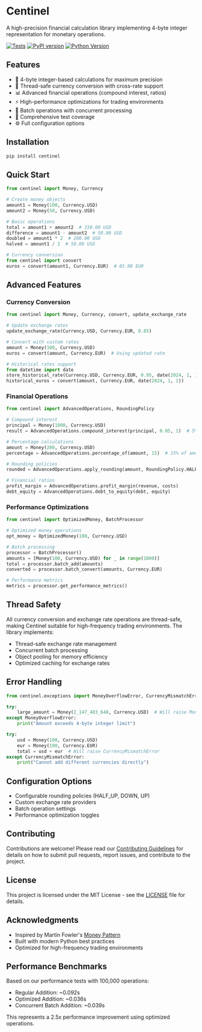 # Centinel

A high-precision financial calculation library implementing 4-byte integer representation for monetary operations.

[![Tests](https://img.shields.io/github/workflow/status/username/centinel/tests/main)](https://github.com/username/centinel/actions)
[![PyPI version](https://img.shields.io/pypi/v/centinel.svg)](https://pypi.org/project/centinel/)
[![Python Version](https://img.shields.io/pypi/pyversions/centinel.svg)](https://pypi.org/project/centinel/)

## Features

- 🎯 4-byte integer-based calculations for maximum precision
- 💱 Thread-safe currency conversion with cross-rate support
- 📊 Advanced financial operations (compound interest, ratios)
- ⚡ High-performance optimizations for trading environments
- 🔄 Batch operations with concurrent processing
- 📝 Comprehensive test coverage
- ⚙️ Full configuration options

## Installation

```bash
pip install centinel
```

## Quick Start

```python
from centinel import Money, Currency

# Create money objects
amount1 = Money(100, Currency.USD)
amount2 = Money(50, Currency.USD)

# Basic operations
total = amount1 + amount2  # 150.00 USD
difference = amount1 - amount2  # 50.00 USD
doubled = amount1 * 2  # 200.00 USD
halved = amount1 / 2  # 50.00 USD

# Currency conversion
from centinel import convert
euros = convert(amount1, Currency.EUR)  # 85.00 EUR
```

## Advanced Features

### Currency Conversion

```python
from centinel import Money, Currency, convert, update_exchange_rate

# Update exchange rates
update_exchange_rate(Currency.USD, Currency.EUR, 0.85)

# Convert with custom rates
amount = Money(100, Currency.USD)
euros = convert(amount, Currency.EUR)  # Using updated rate

# Historical rates support
from datetime import date
store_historical_rate(Currency.USD, Currency.EUR, 0.95, date(2024, 1, 1))
historical_euros = convert(amount, Currency.EUR, date(2024, 1, 1))
```

### Financial Operations

```python
from centinel import AdvancedOperations, RoundingPolicy

# Compound interest
principal = Money(1000, Currency.USD)
result = AdvancedOperations.compound_interest(principal, 0.05, 1)  # 5% for 1 year

# Percentage calculations
amount = Money(200, Currency.USD)
percentage = AdvancedOperations.percentage_of(amount, 15)  # 15% of amount

# Rounding policies
rounded = AdvancedOperations.apply_rounding(amount, RoundingPolicy.HALF_UP)

# Financial ratios
profit_margin = AdvancedOperations.profit_margin(revenue, costs)
debt_equity = AdvancedOperations.debt_to_equity(debt, equity)
```

### Performance Optimizations

```python
from centinel import OptimizedMoney, BatchProcessor

# Optimized money operations
opt_money = OptimizedMoney(100, Currency.USD)

# Batch processing
processor = BatchProcessor()
amounts = [Money(100, Currency.USD) for _ in range(1000)]
total = processor.batch_add(amounts)
converted = processor.batch_convert(amounts, Currency.EUR)

# Performance metrics
metrics = processor.get_performance_metrics()
```

## Thread Safety

All currency conversion and exchange rate operations are thread-safe, making Centinel suitable for high-frequency trading environments. The library implements:

- Thread-safe exchange rate management
- Concurrent batch processing
- Object pooling for memory efficiency
- Optimized caching for exchange rates

## Error Handling

```python
from centinel.exceptions import MoneyOverflowError, CurrencyMismatchError

try:
    large_amount = Money(2_147_483_648, Currency.USD)  # Will raise MoneyOverflowError
except MoneyOverflowError:
    print("Amount exceeds 4-byte integer limit")

try:
    usd = Money(100, Currency.USD)
    eur = Money(100, Currency.EUR)
    total = usd + eur  # Will raise CurrencyMismatchError
except CurrencyMismatchError:
    print("Cannot add different currencies directly")
```

## Configuration Options

- Configurable rounding policies (HALF_UP, DOWN, UP)
- Custom exchange rate providers
- Batch operation settings
- Performance optimization toggles

## Contributing

Contributions are welcome! Please read our [Contributing Guidelines](CONTRIBUTING.md) for details on how to submit pull requests, report issues, and contribute to the project.

## License

This project is licensed under the MIT License - see the [LICENSE](LICENSE) file for details.

## Acknowledgments

- Inspired by Martin Fowler's [Money Pattern](https://martinfowler.com/eaaCatalog/money.html)
- Built with modern Python best practices
- Optimized for high-frequency trading environments

## Performance Benchmarks

Based on our performance tests with 100,000 operations:

- Regular Addition: ~0.092s
- Optimized Addition: ~0.036s
- Concurrent Batch Addition: ~0.039s

This represents a 2.5x performance improvement using optimized operations.
